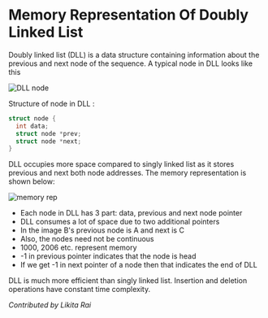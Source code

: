 # Memory Representation Of Doubly Linked List

Doubly linked list (DLL) is a data structure containing information about the previous and next node of the sequence. A typical node in DLL looks like this

![DLL node](https://user-images.githubusercontent.com/68556975/139568540-00a5110e-5038-48d9-b84a-e15f49273582.JPG)

Structure of node in DLL :

```C++
struct node {
  int data;
  struct node *prev;
  struct node *next;
}
```

DLL occupies more space compared to singly linked list as it stores previous and next both node addresses. The memory representation is shown below:

![memory rep](https://user-images.githubusercontent.com/68556975/139568572-a79447a1-8c34-4dc4-95d0-52d667fa190e.JPG)


- Each node in DLL has 3 part: data, previous and next node pointer
- DLL consumes a lot of space due to two additional pointers
- In the image B's previous node is A and next is C
- Also, the nodes need not be continuous
- 1000, 2006 etc. represent memory
- -1 in previous pointer indicates that the node is head
- If we get -1 in next pointer of a node then that indicates the end of DLL

DLL is much more efficient than singly linked list. Insertion and deletion operations have constant time complexity.

_Contributed by Likita Rai_
